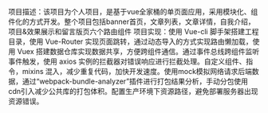 项目描述：该项目为个人项目，是基于vue全家桶的单页面应用，采用模块化、组件化的方式开发。整个项目包括banner首页，文章列表，文章详情，自我介绍，项目&效果展示和留言版页六个路由组件
项目实现：使用 Vue-cli 脚手架搭建工程目录，使用 Vue-Router 实现页面跳转，通过动态导入的方式实现路由懒加载，使用 Vuex 搭建数据仓库实现数据共享，方便跨组件通信。通过事件总线跨组件监听事件触发，使用 axios 实例的拦截器对错误响应进行拦截处理。自定义组件、指令，mixins 混入，减少重复代码，加快开发速度。使用mock模拟网络请求后端数据，通过“webpack-bundle-analyzer”插件进行打包结果分析，手动分包使用 cdn引入减少公共库的打包体积。配置生产环境下资源路径，避免部署服务器出现资源错误。
